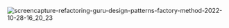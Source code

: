 ![screencapture-refactoring-guru-design-patterns-factory-method-2022-10-28-16_20_23](https://user-images.githubusercontent.com/58219688/198606332-d42f4e22-9630-4927-a701-9817bfde415b.png)
